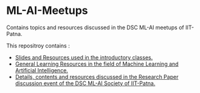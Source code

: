 # ML-AI-Meetups

Contains topics and resources discussed in the DSC ML-AI meetups of IIT-Patna.

This repositroy contains :
* [Slides and Resources used in the introductory classes.](https://github.com/dsciitpatna/ML-AI-Meetups/blob/master/MLv1.0.pdf)
* [General Learning Resources in the field of Machine Learning and Artificial Intelligence.](https://github.com/dsciitpatna/ML-AI-Meetups/blob/master/Resources.md)
* [Details, contents and resources discussed in the Research Paper discussion event of the DSC ML-AI Society of IIT-Patna.](https://github.com/dsciitpatna/ML-AI-Meetups/tree/master/ML-Paper-Discussion)
